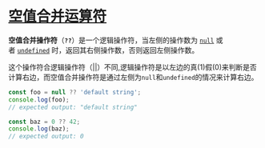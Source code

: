 # [空值合并运算符](https://developer.mozilla.org/zh-CN/docs/Web/JavaScript/Reference/Operators/Nullish_coalescing_operator)


**空值合并操作符**（**`??`**）是一个逻辑操作符，当左侧的操作数为 [`null`](https://developer.mozilla.org/zh-CN/docs/Web/JavaScript/Reference/Global_Objects/null) 或者 [`undefined`](https://developer.mozilla.org/zh-CN/docs/Web/JavaScript/Reference/Global_Objects/undefined) 时，返回其右侧操作数，否则返回左侧操作数。

这个操作符合逻辑操作符（||）不同,逻辑操作符是以左边的真(1)假(0)来判断是否计算右边，而空值合并操作符是通过左侧为`null`和`undefined`的情况来计算右边。
```js
const foo = null ?? 'default string';
console.log(foo);
// expected output: "default string"

const baz = 0 ?? 42;
console.log(baz);
// expected output: 0

```